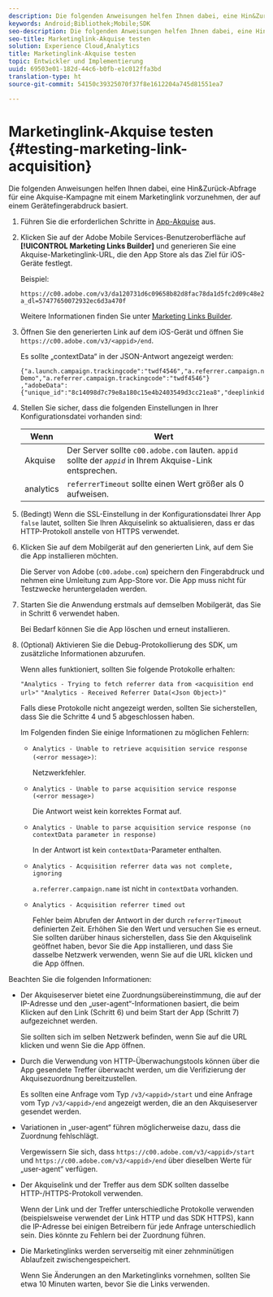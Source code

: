 ```yaml
---
description: Die folgenden Anweisungen helfen Ihnen dabei, eine Hin&Zurück-Abfrage für eine Akquise-Kampagne mit einem Marketinglink vorzunehmen, der auf einem Gerätefingerabdruck basiert.
keywords: Android;Bibliothek;Mobile;SDK
seo-description: Die folgenden Anweisungen helfen Ihnen dabei, eine Hin&Zurück-Abfrage für eine Akquise-Kampagne mit einem Marketinglink vorzunehmen, der auf einem Gerätefingerabdruck basiert.
seo-title: Marketinglink-Akquise testen
solution: Experience Cloud,Analytics
title: Marketinglink-Akquise testen
topic: Entwickler und Implementierung
uuid: 69503e01-182d-44c6-b0fb-e1c012ffa3bd
translation-type: ht
source-git-commit: 54150c39325070f37f8e1612204a745d81551ea7

---
```



# Marketinglink-Akquise testen {#testing-marketing-link-acquisition}

Die folgenden Anweisungen helfen Ihnen dabei, eine Hin&amp;Zurück-Abfrage für eine Akquise-Kampagne mit einem Marketinglink vorzunehmen, der auf einem Gerätefingerabdruck basiert.

1. Führen Sie die erforderlichen Schritte in [App-Akquise](/help/ios/acquisition-main/acquisition.md) aus.
1. Klicken Sie auf der Adobe Mobile Services-Benutzeroberfläche auf **[!UICONTROL Marketing Links Builder]** und generieren Sie eine Akquise-Marketinglink-URL, die den App Store als das Ziel für iOS-Geräte festlegt.

   Beispiel:

   ```
   https://c00.adobe.com/v3/da120731d6c09658b82d8fac78da1d5fc2d09c48e21b3a55f9e2d7344e08425d/start?a_dl=57477650072932ec6d3a470f
   ```

   Weitere Informationen finden Sie unter [Marketing Links Builder](/help/using/acquisition-main/c-marketing-links-builder/c-marketing-links-builder.md).


1. Öffnen Sie den generierten Link auf dem iOS-Gerät und öffnen Sie `https://c00.adobe.com/v3/<appid>/end`.

   Es sollte „contextData“ in der JSON-Antwort angezeigt werden:

   ```js{"fingerprint":"bae91bb778f0ad52e37f0892961d06ac6a5c935b","endCallbacks":["***"],"timestamp":1464301217,"appguid":"da120731d6c09658b82d8fac78da1d5fc2d09c48e21b3a55f9e2d7344e08425d","contextData":
   {"a.launch.campaign.trackingcode":"twdf4546","a.referrer.campaign.name":"iOS Demo","a.referrer.campaign.trackingcode":"twdf4546"}
   ,"adobeData":{"unique_id":"8c14098d7c79e8a180c15e4b2403549d3cc21ea8","deeplinkid":"57477650072932ec6d3a470f"}}
   ```

1. Stellen Sie sicher, dass die folgenden Einstellungen in Ihrer Konfigurationsdatei vorhanden sind:

   | Wenn | Wert |
   |--- |--- |
   | Akquise | Der Server sollte `c00.adobe.com` lauten. `appid` sollte der *`appid`* in Ihrem Akquise-Link entsprechen. |
   | analytics | `referrerTimeout` sollte einen Wert größer als 0 aufweisen. |

1. (Bedingt) Wenn die SSL-Einstellung in der Konfigurationsdatei Ihrer App `false` lautet, sollten Sie Ihren Akquiselink so aktualisieren, dass er das HTTP-Protokoll anstelle von HTTPS verwendet.
1. Klicken Sie auf dem Mobilgerät auf den generierten Link, auf dem Sie die App installieren möchten.

   Die Server von Adobe (`c00.adobe.com`) speichern den Fingerabdruck und nehmen eine Umleitung zum App-Store vor. Die App muss nicht für Testzwecke heruntergeladen werden.
1. Starten Sie die Anwendung erstmals auf demselben Mobilgerät, das Sie in Schritt 6 verwendet haben.

   Bei Bedarf können Sie die App löschen und erneut installieren.
1. (Optional) Aktivieren Sie die Debug-Protokollierung des SDK, um zusätzliche Informationen abzurufen.

   Wenn alles funktioniert, sollten Sie folgende Protokolle erhalten:

   `"Analytics - Trying to fetch referrer data from <acquisition end url>"`
   `"Analytics - Received Referrer Data(<Json Object>)"`

   Falls diese Protokolle nicht angezeigt werden, sollten Sie sicherstellen, dass Sie die Schritte 4 und 5 abgeschlossen haben.

   Im Folgenden finden Sie einige Informationen zu möglichen Fehlern:

   * `Analytics - Unable to retrieve acquisition service response (<error message>)`:

      Netzwerkfehler.

   * `Analytics - Unable to parse acquisition service response (<error message>)`

      Die Antwort weist kein korrektes Format auf.

   * `Analytics - Unable to parse acquisition service response (no contextData parameter in response)`

      In der Antwort ist kein `contextData`-Parameter enthalten.

   * `Analytics - Acquisition referrer data was not complete, ignoring`

      `a.referrer.campaign.name` ist nicht in `contextData` vorhanden.

   * `Analytics - Acquisition referrer timed out`

      Fehler beim Abrufen der Antwort in der durch `referrerTimeout` definierten Zeit. Erhöhen Sie den Wert und versuchen Sie es erneut. Sie sollten darüber hinaus sicherstellen, dass Sie den Akquiselink geöffnet haben, bevor Sie die App installieren, und dass Sie dasselbe Netzwerk verwenden, wenn Sie auf die URL klicken und die App öffnen.

Beachten Sie die folgenden Informationen:

* Der Akquiseserver bietet eine Zuordnungsübereinstimmung, die auf der IP-Adresse und den „user-agent“-Informationen basiert, die beim Klicken auf den Link (Schritt 6) und beim Start der App (Schritt 7) aufgezeichnet werden.

   Sie sollten sich im selben Netzwerk befinden, wenn Sie auf die URL klicken und wenn Sie die App öffnen.

* Durch die Verwendung von HTTP-Überwachungstools können über die App gesendete Treffer überwacht werden, um die Verifizierung der Akquisezuordnung bereitzustellen.

   Es sollten eine Anfrage vom Typ `/v3/<appid>/start` und eine Anfrage vom Typ `/v3/<appid>/end` angezeigt werden, die an den Akquiseserver gesendet werden.

* Variationen in „user-agent“ führen möglicherweise dazu, dass die Zuordnung fehlschlägt.

   Vergewissern Sie sich, dass `https://c00.adobe.com/v3/<appid>/start` und `https://c00.adobe.com/v3/<appid>/end` über dieselben Werte für „user-agent“ verfügen.

* Der Akquiselink und der Treffer aus dem SDK sollten dasselbe HTTP-/HTTPS-Protokoll verwenden.

   Wenn der Link und der Treffer unterschiedliche Protokolle verwenden (beispielsweise verwendet der Link HTTP und das SDK HTTPS), kann die IP-Adresse bei einigen Betreibern für jede Anfrage unterschiedlich sein. Dies könnte zu Fehlern bei der Zuordnung führen.

* Die Marketinglinks werden serverseitig mit einer zehnminütigen Ablaufzeit zwischengespeichert.

   Wenn Sie Änderungen an den Marketinglinks vornehmen, sollten Sie etwa 10 Minuten warten, bevor Sie die Links verwenden.